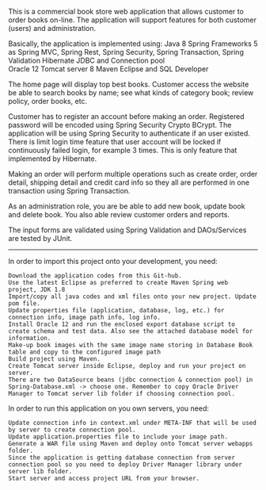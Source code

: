 This is a commercial book store web application that allows customer to order books on-line. The application will support features for both customer (users) and administration. 

Basically, the application is implemented using: 
	Java 8
	Spring Frameworks 5 as Spring MVC, Spring Rest, Spring Security, Spring Transaction, Spring Validation 
	Hibernate
	JDBC and Connection pool  
	Oracle 12 
	Tomcat server 8
	Maven
	Eclipse and SQL Developer

The home page will display top best books. Customer access the website be able to search books by name; see what kinds of category book; review policy, order books, etc. 

Customer has to register an account before making an order. Registered password will be encoded using Spring Security Crypto BCrypt. The application will be using Spring Security to authenticate if an user existed. 
There is limit login time feature that user account will be locked if continuously failed login, for example 3 times. This is only feature that implemented by Hibernate.

Making an order will perform multiple operations such as create order, order detail, shipping detail and credit card info so they all are performed in one transaction using Spring Transaction.

As an administration role, you are be able to add new book, update book and delete book. You also able review customer orders and reports.

The input forms are validated using Spring Validation and DAOs/Services are tested by JUnit.


-----------------------------------------------------------------------------------------------

In order to import this project onto your development, you need: 

	Download the application codes from this Git-hub.
	Use the latest Eclipse as preferred to create Maven Spring web project, JDK 1.8
	Import/copy all java codes and xml files onto your new project. Update pom file.
	Update properties file (application, database, log, etc.) for connection info, image path info, log info.
	Install Oracle 12 and run the enclosed export database script to create schema and test data. Also see the attached database model for information.
	Make-up book images with the same image name storing in Database Book table and copy to the configured image path
	Build project using Maven.
	Create Tomcat server inside Eclipse, deploy and run your project on server. 
	There are two DataSource beans (jdbc connection & connection pool) in Spring-Database.xml -> choose one. Remember to copy Oracle Driver Manager to Tomcat server lib folder if choosing connection pool.
	
	
In order to run this application on you own servers, you need:

	Update connection info in context.xml under META-INF that will be used by server to create connection pool.
	Update application.properties file to include your image path.
	Generate a WAR file using Maven and deploy onto Tomcat server webapps folder. 
	Since the application is getting database connection from server connection pool so you need to deploy Driver Manager library under server lib folder.
	Start server and access project URL from your browser.
	 	
		
